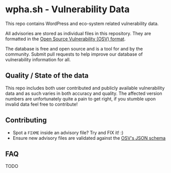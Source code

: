# wpha.sh - Vulnerability Data

This repo contains WordPress and eco-system related vulnerability data.

All advisories are stored as individual files in this repository. They are
formatted in the [Open Source Vulnerability (OSV) format](https://ossf.github.io/osv-schema/).

The database is free and open source and is a tool for and by the community.
Submit pull requests to help improve our database of vulnerability information
for all.


## Quality / State of the data

This repo includes both user contributed and publicly available vulnerability data and as such varies in both accuracy and quality.
The affected version numbers are unfortunately quite a pain to get right, if you stumble upon invalid data feel free to contribute!


## Contributing

+ Spot a `FIXME` inside an advisory file? Try and FIX it! :)
+ Ensure new advisory files are validated against the [OSV's JSON schema](utils/schema.json)


## FAQ

TODO
